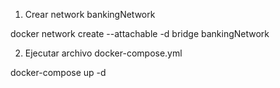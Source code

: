 1. Crear network bankingNetwork

docker network create --attachable -d bridge bankingNetwork

2. Ejecutar archivo docker-compose.yml

docker-compose up -d